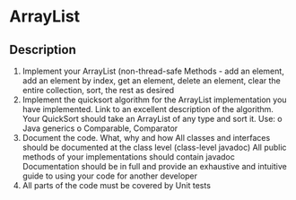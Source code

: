 # ArrayList
## Description
1. Implement your ArrayList (non-thread-safe Methods - add an element, add an element by index, get an element, delete an element, clear the entire collection, sort, the rest as desired
2. Implement the quicksort algorithm for the ArrayList implementation you have implemented. Link to an excellent description of the algorithm. Your QuickSort should take an ArrayList of any type and sort it. Use: o Java generics o Comparable, Comparator
3. Document the code. What, why and how All classes and interfaces should be documented at the class level (class-level javadoc) All public methods of your implementations should contain javadoc Documentation should be in full and provide an exhaustive and intuitive guide to using your code for another developer
4. All parts of the code must be covered by Unit tests
